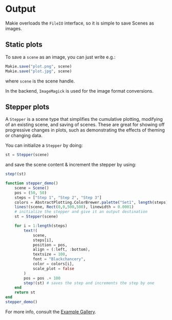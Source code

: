 # Output

Makie overloads the `FileIO` interface, so it is simple to save Scenes as images.

## Static plots

To save a `scene` as an image, you can just write e.g.:

```julia
Makie.save("plot.png", scene)
Makie.save("plot.jpg", scene)
```

where `scene` is the scene handle.

In the backend, `ImageMagick` is used for the image format conversions.

## Stepper plots

A `Stepper` is a scene type that simplifies the cumulative plotting, modifying of an existing scene, and saving of scenes.
These are great for showing off progressive changes in plots, such as demonstrating the effects of theming or changing data.

You can initialize a `Stepper` by doing:

```julia
st = Stepper(scene)
```

and save the scene content & increment the stepper by using:

```julia
step!(st)
```

```julia
function stepper_demo()
    scene = Scene()
    pos = (50, 50)
    steps = ["Step 1", "Step 2", "Step 3"]
    colors = AbstractPlotting.ColorBrewer.palette("Set1", length(steps))
    lines!(scene, Rect(0,0,500,500), linewidth = 0.0001)
    # initialize the stepper and give it an output destination
    st = Stepper(scene)

    for i = 1:length(steps)
        text!(
            scene,
            steps[i],
            position = pos,
            align = (:left, :bottom),
            textsize = 100,
            font = "Blackchancery",
            color = colors[i],
            scale_plot = false
        )
        pos = pos .+ 100
        step!(st) # saves the step and increments the step by one
    end
    return st
end
stepper_demo()
```

For more info, consult the [Example Gallery](http://juliaplots.org/MakieReferenceImages/gallery/index.html).
